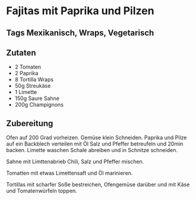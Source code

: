 # Fajitas mit Paprika und Pilzen

## Tags Mexikanisch, Wraps, Vegetarisch

## Zutaten

- 2 Tomaten
- 2 Paprika
- 8 Tortilla Wraps
- 50g Streukäse
- 1 Limette
- 150g Saure Sahne
- 200g Champignons

## Zubereitung

Ofen auf 200 Grad vorheizen.
Gemüse klein Schneiden.
Paprika und Pilze auf ein Backblech verteilen mit Öl Salz und Pfeffer betreufeln und 20min backen.
Limette waschen Schale abreiben und in Schnitze schneiden.

Sahne mit Limttenabrieb Chili, Salz und Pfeffer mischen.

Tomatten mit etwas Limettensaft und Öl marinieren.

Tortillas mit scharfer Soße bestreichen, Ofengemüse darüber und mit Käse und Tomatenwürfeln toppen.
